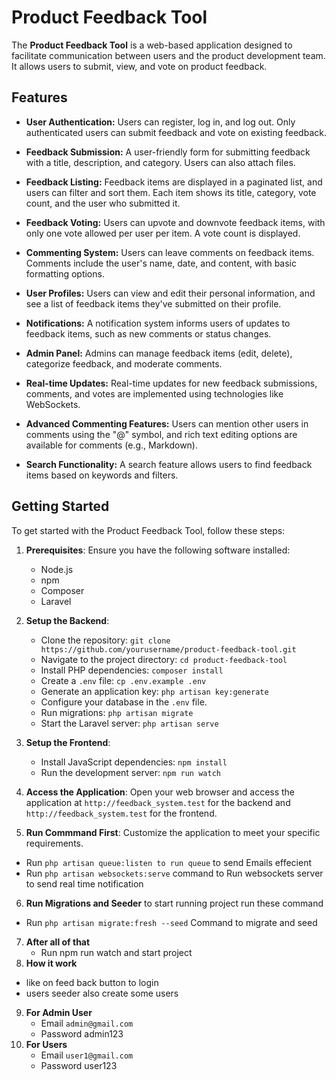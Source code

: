 # Product Feedback Tool

The **Product Feedback Tool** is a web-based application designed to facilitate communication between users and the product development team. It allows users to submit, view, and vote on product feedback.

## Features

- **User Authentication:** Users can register, log in, and log out. Only authenticated users can submit feedback and vote on existing feedback.

- **Feedback Submission:** A user-friendly form for submitting feedback with a title, description, and category. Users can also attach files.

- **Feedback Listing:** Feedback items are displayed in a paginated list, and users can filter and sort them. Each item shows its title, category, vote count, and the user who submitted it.

- **Feedback Voting:** Users can upvote and downvote feedback items, with only one vote allowed per user per item. A vote count is displayed.

- **Commenting System:** Users can leave comments on feedback items. Comments include the user's name, date, and content, with basic formatting options.

- **User Profiles:** Users can view and edit their personal information, and see a list of feedback items they've submitted on their profile.

- **Notifications:** A notification system informs users of updates to feedback items, such as new comments or status changes.

- **Admin Panel:** Admins can manage feedback items (edit, delete), categorize feedback, and moderate comments.

- **Real-time Updates:** Real-time updates for new feedback submissions, comments, and votes are implemented using technologies like WebSockets.

- **Advanced Commenting Features:** Users can mention other users in comments using the "@" symbol, and rich text editing options are available for comments (e.g., Markdown).

- **Search Functionality:** A search feature allows users to find feedback items based on keywords and filters.

## Getting Started

To get started with the Product Feedback Tool, follow these steps:

1. **Prerequisites**: Ensure you have the following software installed:
   - Node.js
   - npm
   - Composer 
   - Laravel

2. **Setup the Backend**:
   - Clone the repository: `git clone https://github.com/yourusername/product-feedback-tool.git`
   - Navigate to the project directory: `cd product-feedback-tool`
   - Install PHP dependencies: `composer install`
   - Create a `.env` file: `cp .env.example .env`
   - Generate an application key: `php artisan key:generate`
   - Configure your database in the `.env` file.
   - Run migrations: `php artisan migrate`
   - Start the Laravel server: `php artisan serve`

3. **Setup the Frontend**:
   - Install JavaScript dependencies: `npm install`
   - Run the development server: `npm run watch`

4. **Access the Application**: Open your web browser and access the application at `http://feedback_system.test` for the backend and `http://feedback_system.test` for the frontend.

5. **Run Commmand First**: Customize the application to meet your specific requirements.
  - Run `php artisan queue:listen to run queue` to send Emails effecient
  - Run `php artisan websockets:serve` command to Run websockets server to send real time notification 
6. **Run Migrations and Seeder** to start running project run these command 
  - Run `php artisan migrate:fresh --seed` Command to migrate and seed 
7. **After all of that**
   - Run npm run watch and start project 
8. **How it work** 
  - like on feed back button to login 
  - users seeder also create some users
9. **For Admin User** 
    - Email `admin@gmail.com`
    - Password admin123
10. **For Users**
    - Email `user1@gmail.com`
    - Password  user123
